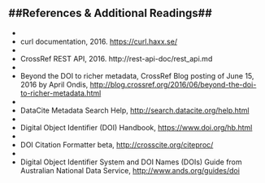 ##**References & Additional Readings**##
---
+
+ curl documentation, 2016.  https://curl.haxx.se/
+
+ CrossRef REST API, 2016. http://rest-api-doc/rest_api.md
+ 
+ Beyond the DOI to richer metadata, CrossRef Blog posting of June 15, 2016 by April Ondis, http://blog.crossref.org/2016/06/beyond-the-doi-to-richer-metadata.html
+
+ DataCite Metadata Search Help, http://search.datacite.org/help.html
+ 
+ Digital Object Identifier (DOI) Handbook, https://www.doi.org/hb.html
+
+ DOI Citation Formatter beta, http://crosscite.org/citeproc/
+
+ Digital Object Identifier System and DOI Names (DOIs) Guide from Australian National Data Service, http://www.ands.org/guides/doi
 


